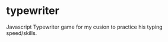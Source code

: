 typewriter
==========

Javascript Typewriter game for my cusion to practice his typing speed/skills.
